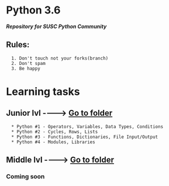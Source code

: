 Python 3.6
======

***Repository for SUSC Python Community***

## Rules:


      1. Don't touch not your forks(branch)
      2. Don't spam
      3. Be happy

Learning tasks
======
## Junior lvl  ---->  [Go to folder](https://github.com/Andrey9556/Python/tree/master/Junior%20lvl)
      * Python #1 - Operators, Variables, Data Types, Conditions
      * Python #2 - Cycles, Rows, Lists
      * Python #3 - Functions, Dictionaries, File Input/Output
      * Python #4 - Modules, Libraries

## Middle lvl  ---->  [Go to folder](https://github.com/Andrey9556/Python/tree/master/Middle%20lvl)
### Coming soon
